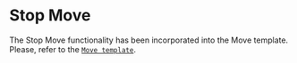 # Stop Move

The Stop Move functionality has been incorporated into the Move template. Please, refer to the [`Move template`](move.md).
